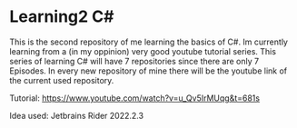 # Learning2 C#
This is the second repository of me learning the basics of C#. Im currently learning from a (in my oppinion) very good youtube tutorial series.
This series of learning C# will have 7 repositories since there are only 7 Episodes.
In every new repository of mine there will be the youtube link of the current used repository.

Tutorial: https://www.youtube.com/watch?v=u_Qv5IrMUqg&t=681s

Idea used: Jetbrains Rider 2022.2.3
